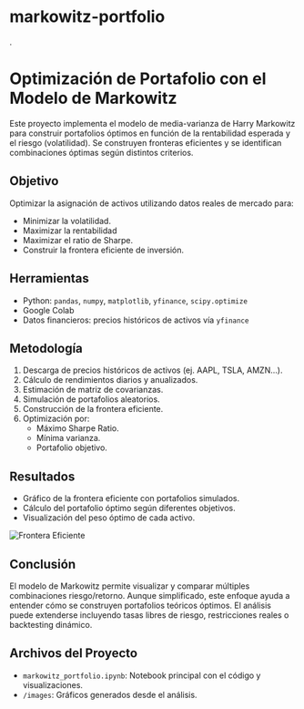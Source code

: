 # markowitz-portfolio
.
# Optimización de Portafolio con el Modelo de Markowitz

Este proyecto implementa el modelo de media-varianza de Harry Markowitz para construir portafolios óptimos en función de la rentabilidad esperada y el riesgo (volatilidad). Se construyen fronteras eficientes y se identifican combinaciones óptimas según distintos criterios.

## Objetivo

Optimizar la asignación de activos utilizando datos reales de mercado para:
- Minimizar la volatilidad.
- Maximizar la rentabilidad
- Maximizar el ratio de Sharpe.
- Construir la frontera eficiente de inversión.

## Herramientas

- Python: `pandas`, `numpy`, `matplotlib`, `yfinance`, `scipy.optimize`
- Google Colab
- Datos financieros: precios históricos de activos vía `yfinance`

## Metodología

1. Descarga de precios históricos de activos (ej. AAPL, TSLA, AMZN...).
2. Cálculo de rendimientos diarios y anualizados.
3. Estimación de matriz de covarianzas.
4. Simulación de portafolios aleatorios.
5. Construcción de la frontera eficiente.
6. Optimización por:
   - Máximo Sharpe Ratio.
   - Mínima varianza.
   - Portafolio objetivo.

## Resultados

- Gráfico de la frontera eficiente con portafolios simulados.
- Cálculo del portafolio óptimo según diferentes objetivos.
- Visualización del peso óptimo de cada activo.

![Frontera Eficiente]("C:\Users\lucac\OneDrive\Escritorio\descarga.png")

## Conclusión

El modelo de Markowitz permite visualizar y comparar múltiples combinaciones riesgo/retorno. Aunque simplificado, este enfoque ayuda a entender cómo se construyen portafolios teóricos óptimos. El análisis puede extenderse incluyendo tasas libres de riesgo, restricciones reales o backtesting dinámico.

## Archivos del Proyecto

- `markowitz_portfolio.ipynb`: Notebook principal con el código y visualizaciones.
- `/images`: Gráficos generados desde el análisis.

